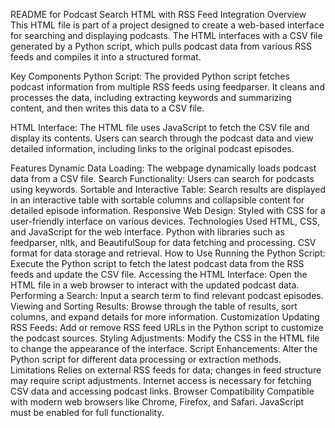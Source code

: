 README for Podcast Search HTML with RSS Feed Integration
Overview
This HTML file is part of a project designed to create a web-based interface for searching and displaying podcasts. The HTML interfaces with a CSV file generated by a Python script, which pulls podcast data from various RSS feeds and compiles it into a structured format.

Key Components
Python Script: The provided Python script fetches podcast information from multiple RSS feeds using feedparser. It cleans and processes the data, including extracting keywords and summarizing content, and then writes this data to a CSV file.

HTML Interface: The HTML file uses JavaScript to fetch the CSV file and display its contents. Users can search through the podcast data and view detailed information, including links to the original podcast episodes.

Features
Dynamic Data Loading: The webpage dynamically loads podcast data from a CSV file.
Search Functionality: Users can search for podcasts using keywords.
Sortable and Interactive Table: Search results are displayed in an interactive table with sortable columns and collapsible content for detailed episode information.
Responsive Web Design: Styled with CSS for a user-friendly interface on various devices.
Technologies Used
HTML, CSS, and JavaScript for the web interface.
Python with libraries such as feedparser, nltk, and BeautifulSoup for data fetching and processing.
CSV format for data storage and retrieval.
How to Use
Running the Python Script: Execute the Python script to fetch the latest podcast data from the RSS feeds and update the CSV file.
Accessing the HTML Interface: Open the HTML file in a web browser to interact with the updated podcast data.
Performing a Search: Input a search term to find relevant podcast episodes.
Viewing and Sorting Results: Browse through the table of results, sort columns, and expand details for more information.
Customization
Updating RSS Feeds: Add or remove RSS feed URLs in the Python script to customize the podcast sources.
Styling Adjustments: Modify the CSS in the HTML file to change the appearance of the interface.
Script Enhancements: Alter the Python script for different data processing or extraction methods.
Limitations
Relies on external RSS feeds for data; changes in feed structure may require script adjustments.
Internet access is necessary for fetching CSV data and accessing podcast links.
Browser Compatibility
Compatible with modern web browsers like Chrome, Firefox, and Safari. JavaScript must be enabled for full functionality.
